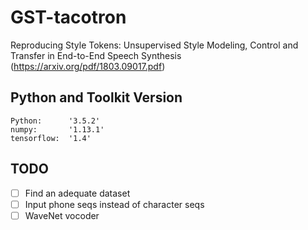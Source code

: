 # GST-tacotron
Reproducing Style Tokens: Unsupervised Style Modeling, Control and Transfer in End-to-End Speech Synthesis (https://arxiv.org/pdf/1803.09017.pdf)

## Python and Toolkit Version
	Python:      '3.5.2'
	numpy:       '1.13.1'
	tensorflow:  '1.4'

## TODO
- [ ] Find an adequate dataset
- [ ] Input phone seqs instead of character seqs
- [ ] WaveNet vocoder
